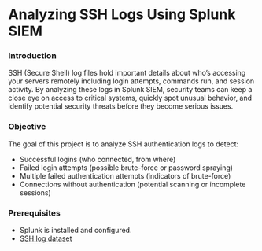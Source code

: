 # Analyzing SSH Logs Using Splunk SIEM

### Introduction 

SSH (Secure Shell) log files hold important details about who’s accessing your servers remotely  including login attempts, commands run, and session activity. By analyzing these logs in Splunk SIEM, security teams can keep a close eye on access to critical systems, quickly spot unusual behavior, and identify potential security threats before they become serious issues.

### Objective 

The goal of this project is to analyze SSH authentication logs to detect:

- Successful logins (who connected, from where)
- Failed login attempts (possible brute-force or password spraying)
- Multiple failed authentication attempts (indicators of brute-force)
- Connections without authentication (potential scanning or incomplete sessions)

### Prerequisites

- Splunk is installed and configured.
- [SSH log dataset](https://drive.google.com/drive/folders/1BL-kVlc3yCRcAH8NnDmAyRm_3j_2mNLM?usp=sharing)


